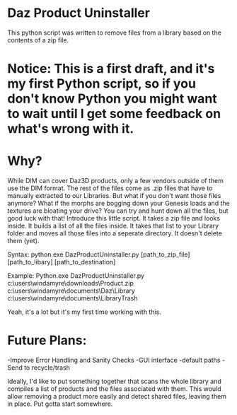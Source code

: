 # Daz Product Uninstaller
This python script was written to remove files from a library based on the contents of a zip file.

# Notice: This is a first draft, and it's my first Python script, so if you don't know Python you might want to wait until I get some feedback on what's wrong with it.

# Why?
While DIM can cover Daz3D products, only a few vendors outside of them use the DIM format.  The rest of the files come as .zip files that have to manually extracted to our Libraries.  But what if you don't want those files anymore?  What if the morphs are bogging down your Genesis loads and the textures are bloating your drive?  You can try and hunt down all the files, but good luck with that!
Introduce this little script.  It takes a zip file and looks inside.  It builds a list of all the files inside.  It takes that list to your Library folder and moves all those files into a seperate directory.  It doesn't delete them (yet).  

Syntax:
python.exe DazProductUninstaller.py [path_to_zip_file] [path_to_libary] [path_to_destination]

Example:
Python.exe DazProductUninstaller.py c:\users\windamyre\downloads\Product.zip c:\users\windamyre\documents\Daz\Library c:\users\windamyre\documents\LibraryTrash

Yeah, it's a lot but it's my first time working with this.

# Future Plans:
-Improve Error Handling and Sanity Checks
-GUI interface
-default paths
-Send to recycle/trash

Ideally, I'd like to put something together that scans the whole library and compiles a list of products and the files associated with them.  This would allow removing a product more easily and detect shared files, leaving them in place.  Put gotta start somewhere.
